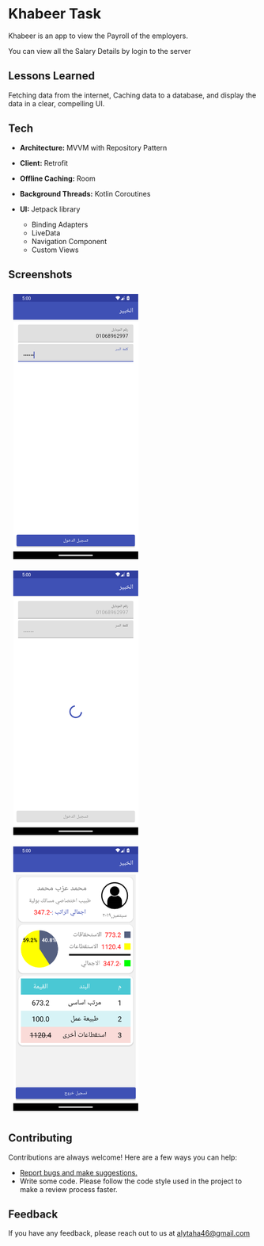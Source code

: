 # Khabeer Task

Khabeer is an app to view the Payroll of the employers.

You can view all the Salary Details by login to the server


## Lessons Learned

Fetching data from the internet, Caching data to a database, and display the data in a clear,
compelling UI.

## Tech

- **Architecture:** MVVM with Repository Pattern

- **Client:** Retrofit

- **Offline Caching:** Room

- **Background Threads:** Kotlin Coroutines


- **UI:** Jetpack library
    - Binding Adapters
    - LiveData
    - Navigation Component
    - Custom Views

## Screenshots

[<img src="/readme/Screenshot_1.png" width="253"
hspace="10" vspace="10">](/readme/Screenshot_1.png)
[<img src="/readme/Screenshot_2.png" width="253"
hspace="10" vspace="10">](/readme/Screenshot_2.png)
[<img src="/readme/Screenshot_3.png" width="253"
hspace="10" vspace="10">](/readme/Screenshot_3.png)


## Contributing

Contributions are always welcome! Here are a few ways you can help:

- [Report bugs and make suggestions.](https://github.com/alytaha46/KhabeerTask/issues)
- Write some code. Please follow the code style used in the project to make a review process faster.


## Feedback

If you have any feedback, please reach out to us at alytaha46@gmail.com

